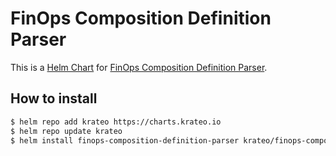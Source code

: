 # FinOps Composition Definition Parser

This is a [Helm Chart](https://helm.sh/docs/topics/charts/) for [FinOps Composition Definition Parser](https://github.com/krateoplatformops/finops-composition-definition-parser).

## How to install

```sh
$ helm repo add krateo https://charts.krateo.io
$ helm repo update krateo
$ helm install finops-composition-definition-parser krateo/finops-composition-definition-parser
```
